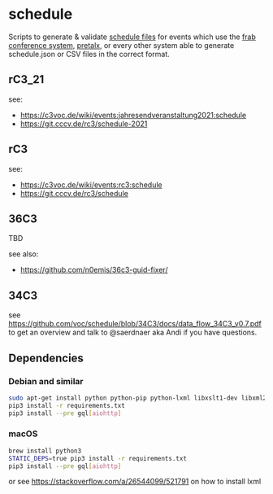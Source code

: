 # schedule

Scripts to generate & validate [schedule files](https://c3voc.de/wiki/schedule) for events which use the [frab conference system][frab-website], [pretalx](https://github.com/pretalx/pretalx), or every other system able to generate schedule.json or CSV files in the correct format.

## rC3_21

see:
* https://c3voc.de/wiki/events:jahresendveranstaltung2021:schedule
* https://git.cccv.de/rc3/schedule-2021



## rC3

see:
* https://c3voc.de/wiki/events:rc3:schedule
* https://git.cccv.de/rc3/schedule


## 36C3

TBD

see also:
* https://github.com/n0emis/36c3-guid-fixer/


## 34C3

see https://github.com/voc/schedule/blob/34C3/docs/data_flow_34C3_v0.7.pdf to get an overview and talk to @saerdnaer aka Andi if you have questions.

## Dependencies


### Debian and similar
``` bash
sudo apt-get install python python-pip python-lxml libxslt1-dev libxml2-utils
pip3 install -r requirements.txt
pip3 install --pre gql[aiohttp]
```

### macOS
``` bash
brew install python3
STATIC_DEPS=true pip3 install -r requirements.txt
pip3 install --pre gql[aiohttp]
```
or see https://stackoverflow.com/a/26544099/521791 on how to install lxml


[frab-website]: http://frab.github.io/frab/


